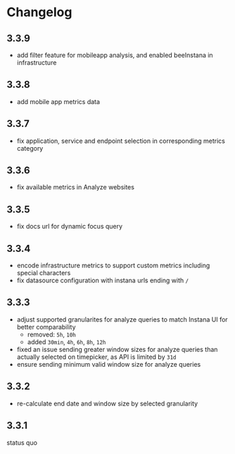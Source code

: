 # Changelog

## 3.3.9
- add filter feature for mobileapp analysis, and enabled beeInstana in infrastructure

## 3.3.8
- add mobile app metrics data

## 3.3.7
- fix application, service and endpoint selection in corresponding metrics category

## 3.3.6
- fix available metrics in Analyze websites

## 3.3.5
- fix docs url for dynamic focus query

## 3.3.4
- encode infrastructure metrics to support custom metrics including special characters
- fix datasource configuration with instana urls ending with `/`

## 3.3.3
- adjust supported granularites for analyze queries to match Instana UI for better comparability
    - removed: `5h`, `10h`
    - added `30min`, `4h`, `6h`, `8h`, `12h`
- fixed an issue sending greater window sizes for analyze queries than actually selected on timepicker, as API is limited by `31d`
- ensure sending minimum valid window size for analyze queries

## 3.3.2
- re-calculate end date and window size by selected granularity

## 3.3.1
status quo
